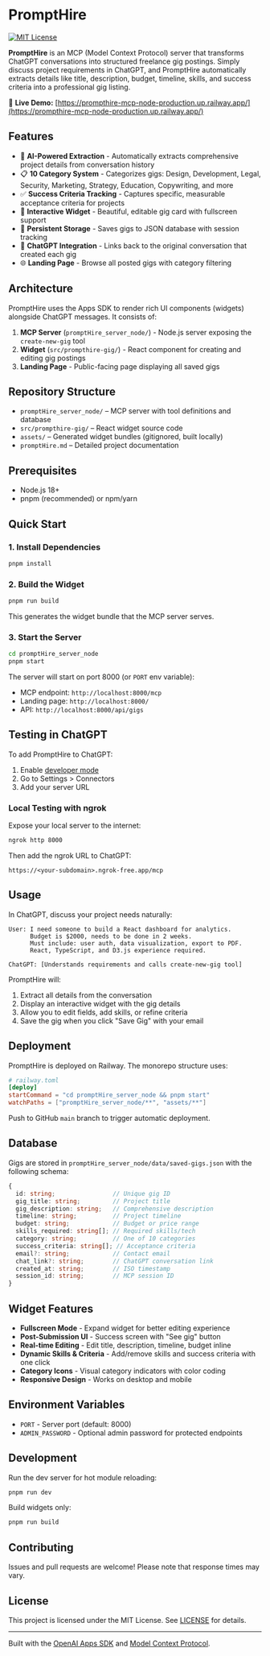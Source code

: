 # PromptHire

[![MIT License](https://img.shields.io/badge/License-MIT-green.svg)](LICENSE)

**PromptHire** is an MCP (Model Context Protocol) server that transforms ChatGPT conversations into structured freelance gig postings. Simply discuss project requirements in ChatGPT, and PromptHire automatically extracts details like title, description, budget, timeline, skills, and success criteria into a professional gig listing.

🔗 **Live Demo:** [https://prompthire-mcp-node-production.up.railway.app/](https://prompthire-mcp-node-production.up.railway.app/)

## Features

- 🤖 **AI-Powered Extraction** - Automatically extracts comprehensive project details from conversation history
- 📋 **10 Category System** - Categorizes gigs: Design, Development, Legal, Security, Marketing, Strategy, Education, Copywriting, and more
- ✅ **Success Criteria Tracking** - Captures specific, measurable acceptance criteria for projects
- 🎨 **Interactive Widget** - Beautiful, editable gig card with fullscreen support
- 💾 **Persistent Storage** - Saves gigs to JSON database with session tracking
- 🔗 **ChatGPT Integration** - Links back to the original conversation that created each gig
- 🌐 **Landing Page** - Browse all posted gigs with category filtering

## Architecture

PromptHire uses the Apps SDK to render rich UI components (widgets) alongside ChatGPT messages. It consists of:

1. **MCP Server** (`promptHire_server_node/`) - Node.js server exposing the `create-new-gig` tool
2. **Widget** (`src/prompthire-gig/`) - React component for creating and editing gig postings
3. **Landing Page** - Public-facing page displaying all saved gigs

## Repository Structure

- `promptHire_server_node/` – MCP server with tool definitions and database
- `src/prompthire-gig/` – React widget source code
- `assets/` – Generated widget bundles (gitignored, built locally)
- `promptHire.md` – Detailed project documentation

## Prerequisites

- Node.js 18+
- pnpm (recommended) or npm/yarn

## Quick Start

### 1. Install Dependencies

```bash
pnpm install
```

### 2. Build the Widget

```bash
pnpm run build
```

This generates the widget bundle that the MCP server serves.

### 3. Start the Server

```bash
cd promptHire_server_node
pnpm start
```

The server will start on port 8000 (or `PORT` env variable):
- MCP endpoint: `http://localhost:8000/mcp`
- Landing page: `http://localhost:8000/`
- API: `http://localhost:8000/api/gigs`

## Testing in ChatGPT

To add PromptHire to ChatGPT:

1. Enable [developer mode](https://platform.openai.com/docs/guides/developer-mode)
2. Go to Settings > Connectors
3. Add your server URL

### Local Testing with ngrok

Expose your local server to the internet:

```bash
ngrok http 8000
```

Then add the ngrok URL to ChatGPT:
```
https://<your-subdomain>.ngrok-free.app/mcp
```

## Usage

In ChatGPT, discuss your project needs naturally:

```
User: I need someone to build a React dashboard for analytics.
      Budget is $2000, needs to be done in 2 weeks.
      Must include: user auth, data visualization, export to PDF.
      React, TypeScript, and D3.js experience required.

ChatGPT: [Understands requirements and calls create-new-gig tool]
```

PromptHire will:
1. Extract all details from the conversation
2. Display an interactive widget with the gig details
3. Allow you to edit fields, add skills, or refine criteria
4. Save the gig when you click "Save Gig" with your email

## Deployment

PromptHire is deployed on Railway. The monorepo structure uses:

```toml
# railway.toml
[deploy]
startCommand = "cd promptHire_server_node && pnpm start"
watchPaths = ["promptHire_server_node/**", "assets/**"]
```

Push to GitHub `main` branch to trigger automatic deployment.

## Database

Gigs are stored in `promptHire_server_node/data/saved-gigs.json` with the following schema:

```typescript
{
  id: string;                // Unique gig ID
  gig_title: string;         // Project title
  gig_description: string;   // Comprehensive description
  timeline: string;          // Project timeline
  budget: string;            // Budget or price range
  skills_required: string[]; // Required skills/tech
  category: string;          // One of 10 categories
  success_criteria: string[]; // Acceptance criteria
  email?: string;            // Contact email
  chat_link?: string;        // ChatGPT conversation link
  created_at: string;        // ISO timestamp
  session_id: string;        // MCP session ID
}
```

## Widget Features

- **Fullscreen Mode** - Expand widget for better editing experience
- **Post-Submission UI** - Success screen with "See gig" button
- **Real-time Editing** - Edit title, description, timeline, budget inline
- **Dynamic Skills & Criteria** - Add/remove skills and success criteria with one click
- **Category Icons** - Visual category indicators with color coding
- **Responsive Design** - Works on desktop and mobile

## Environment Variables

- `PORT` - Server port (default: 8000)
- `ADMIN_PASSWORD` - Optional admin password for protected endpoints

## Development

Run the dev server for hot module reloading:

```bash
pnpm run dev
```

Build widgets only:

```bash
pnpm run build
```

## Contributing

Issues and pull requests are welcome! Please note that response times may vary.

## License

This project is licensed under the MIT License. See [LICENSE](./LICENSE) for details.

---

Built with the [OpenAI Apps SDK](https://platform.openai.com/docs/guides/apps-sdk) and [Model Context Protocol](https://modelcontextprotocol.io/).
